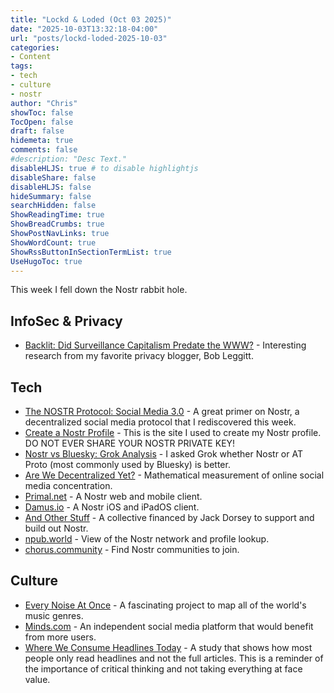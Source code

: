 ```yaml
---
title: "Lockd & Loded (Oct 03 2025)"
date: "2025-10-03T13:32:18-04:00"
url: "posts/lockd-loded-2025-10-03"
categories:
- Content
tags:
- tech
- culture
- nostr
author: "Chris"
showToc: false
TocOpen: false
draft: false
hidemeta: true
comments: false
#description: "Desc Text."
disableHLJS: true # to disable highlightjs
disableShare: false
disableHLJS: false
hideSummary: false
searchHidden: false
ShowReadingTime: true
ShowBreadCrumbs: true
ShowPostNavLinks: true
ShowWordCount: true
ShowRssButtonInSectionTermList: true
UseHugoToc: true
---
```

This week I fell down the Nostr rabbit hole.

## InfoSec & Privacy

- [Backlit: Did Surveillance Capitalism Predate the WWW?][13] - Interesting
research from my favorite privacy blogger, Bob Leggitt.

## Tech

- [The NOSTR Protocol: Social Media 3.0][5] - A great primer on Nostr, a
  decentralized social media protocol that I rediscovered this week.
- [Create a Nostr Profile][4] - This is the site I used to create my Nostr
profile. DO NOT EVER SHARE YOUR NOSTR PRIVATE KEY!
- [Nostr vs Bluesky: Grok Analysis][6] - I asked Grok whether Nostr or AT Proto
  (most commonly used by Bluesky) is better.
- [Are We Decentralized Yet?][7] - Mathematical measurement of online social
media concentration.
- [Primal.net][8] - A Nostr web and mobile client.
- [Damus.io][9] - A Nostr iOS and iPadOS client.
- [And Other Stuff][10] - A collective financed by Jack Dorsey to support and build
  out Nostr.
- [npub.world][11] - View of the Nostr network and profile lookup.
- [chorus.community][12] - Find Nostr communities to join.

## Culture

- [Every Noise At Once][1] - A fascinating project to map all of the world's
music genres.
- [Minds.com][3] - An independent social media platform that would benefit from
more users.
- [Where We Consume Headlines Today][2] - A study that shows how most people
only read headlines and not the full articles. This is a reminder of the
importance of critical thinking and not taking everything at face value.

[1]: https://everynoise.com/
[2]: https://theconsciousvibe.com/this-is-why-most-people-only-read-headlines-study-finds/
[3]: https://www.minds.com/
[4]: https://nstart.me/en
[5]: https://medium.com/@jmchasteen/the-nostr-protocol-social-media-3-0-2c23e290bcb3
[6]: https://grok.com/share/bGVnYWN5_098c182b-7d32-4063-87cc-b0df3c3f87d3
[7]: https://arewedecentralizedyet.online/
[8]: https://primal.net/
[9]: https://damus.io/
[10]: https://andotherstuff.org/team
[11]: https://npub.world/
[12]: https://chorus.community/
[13]: https://backlit.neocities.org/did-surveillance-capitalism-predate-the-www
